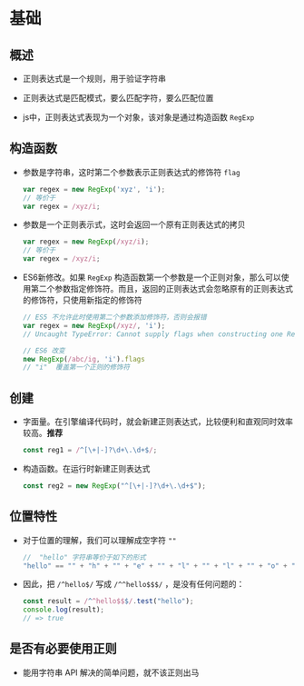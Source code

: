 # 基础

## 概述

+ 正则表达式是一个规则，用于验证字符串

+ 正则表达式是匹配模式，要么匹配字符，要么匹配位置

+ js中，正则表达式表现为一个对象，该对象是通过构造函数 `RegExp`

## 构造函数

+ 参数是字符串，这时第二个参数表示正则表达式的修饰符 `flag`

  ```js
  var regex = new RegExp('xyz', 'i');
  // 等价于
  var regex = /xyz/i;
  ```

+ 参数是一个正则表示式，这时会返回一个原有正则表达式的拷贝

  ```js
  var regex = new RegExp(/xyz/i);
  // 等价于
  var regex = /xyz/i;
  ```

+ ES6新修改。如果 `RegExp` 构造函数第一个参数是一个正则对象，那么可以使用第二个参数指定修饰符。而且，返回的正则表达式会忽略原有的正则表达式的修饰符，只使用新指定的修饰符

  ```js
  // ES5 不允许此时使用第二个参数添加修饰符，否则会报错
  var regex = new RegExp(/xyz/, 'i');
  // Uncaught TypeError: Cannot supply flags when constructing one RegExp from another

  // ES6 改变
  new RegExp(/abc/ig, 'i').flags
  // "i"  覆盖第一个正则的修饰符
  ```

## 创建

+ 字面量。在引擎编译代码时，就会新建正则表达式，比较便利和直观同时效率较高。**推荐**

  ```js
  const reg1 = /^[\+|-]?\d+\.\d+$/;
  ```

+ 构造函数。在运行时新建正则表达式

  ```js
  const reg2 = new RegExp("^[\+|-]?\d+\.\d+$");
  ```

## 位置特性

+ 对于位置的理解，我们可以理解成空字符 `""`

  ```js
  //  "hello" 字符串等价于如下的形式
  "hello" == "" + "h" + "" + "e" + "" + "l" + "" + "l" + "" + "o" + "";
  ```

+ 因此，把 `/^hello$/` 写成 `/^^hello$$$/` ，是没有任何问题的：

  ```js
  const result = /^^hello$$$/.test("hello");
  console.log(result);
  // => true
  ```

## 是否有必要使用正则

+ 能用字符串 API 解决的简单问题，就不该正则出马
